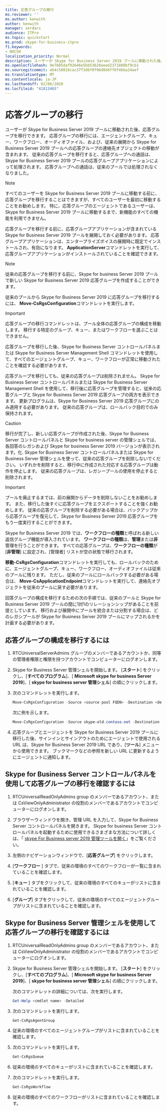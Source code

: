 ```yaml
---
title: 応答グループの移行
ms.reviewer: ''
ms.author: kenwith
author: kenwith
manager: serdars
audience: ITPro
ms.topic: quickstart
ms.prod: skype-for-business-itpro
f1.keywords:
- NOCSH
localization_priority: Normal
description: ユーザーが Skype for Business Server 2019 プールに移動された後、応答グループを移行できます。 応答グループの移行には、エージェントグループ、キュー、ワークフロー、オーディオファイル、および、従来の展開から Skype for Business Server 2019 プールへの応答グループの連絡先オブジェクトの移動が含まれます。 従来の応答グループを移行すると、応答グループへの通話は、Skype for Business Server 2019 プールの応答グループアプリケーションによって処理されます。 応答グループへの通話は、従来のプールでは処理されなくなりました。
ms.openlocfilehash: 9e7605daf92646e5bb53626eeed2371888bf9cb1
ms.sourcegitcommit: e64c50818cac37f3d6f0f96d0d4ff0f4bba24aef
ms.translationtype: MT
ms.contentlocale: ja-JP
ms.lasthandoff: 02/06/2020
ms.locfileid: "41813465"
---
```

# <a name="migrate-response-groups"></a>応答グループの移行

ユーザーが Skype for Business Server 2019 プールに移動された後、応答グループを移行できます。 応答グループの移行には、エージェントグループ、キュー、ワークフロー、オーディオファイル、および、従来の展開から Skype for Business Server 2019 プールへの応答グループの連絡先オブジェクトの移動が含まれます。 従来の応答グループを移行すると、応答グループへの通話は、Skype for Business Server 2019 プールの応答グループアプリケーションによって処理されます。 応答グループへの通話は、従来のプールでは処理されなくなりました。
  
> [!NOTE]
> すべてのユーザーを Skype for Business Server 2019 プールに移動する前に、応答グループを移行することはできますが、すべてのユーザーを最初に移動することをお勧めします。 特に、応答グループのエージェントであるユーザーは、Skype for Business Server 2019 プールに移動するまで、新機能のすべての機能を利用できません。 
  
応答グループを移行する前に、応答グループアプリケーションが含まれている Skype for Business Server 2019 プールを展開しておく必要があります。 応答グループアプリケーションは、エンタープライズボイスの展開時に既定でインストールされ、有効になります。 **ApplicationServer**コマンドレットを実行して、応答グループアプリケーションがインストールされていることを確認できます。 
  
> [!NOTE]
> 従来の応答グループを移行する前に、Skype for business Server 2019 プールで新しい Skype for Business Server 2019 応答グループを作成することができます。 
  
従来のプールから Skype for Business Server 2019 に応答グループを移行するには、 **Move-CsRgsConfiguration**コマンドレットを実行します。 
  
> [!IMPORTANT]
> 応答グループの移行コマンドレットは、プール全体の応答グループの構成を移動します。 移行する特定のグループ、キュー、またはワークフローを選ぶことはできません。 
  
応答グループを移行した後、Skype for Business Server コントロールパネルまたは Skype for Business Server Management Shell コマンドレットを使用して、すべてのエージェントグループ、キュー、ワークフローが正常に移動されたことを確認する必要があります。 
  
応答グループを移行しても、従来の応答グループは削除されません。 Skype for Business Server コントロールパネルまたは Skype for Business Server Management Shell を使用して、移行後に応答グループを管理すると、従来の応答グループと Skype for Business Server 2019 応答グループの両方を表示できます。 更新プログラムは、Skype for Business Server 2019 応答グループにのみ適用する必要があります。 従来の応答グループは、ロールバック目的でのみ保持されます。 
  
> [!CAUTION]
> 移行が完了し、新しい応答グループが作成された後、Skype for Business Server コントロールパネルと Skype for business server の管理シェルでは、各回答のレガシおよび Skype for business Server 2019 バージョンが表示されます。化. Skype for Business Server コントロールパネルまたは Skype for Business Server 管理シェルを使って、従来の応答グループを削除しないでください。 いずれかを削除すると、移行中に作成された対応する応答グループは動作を停止します。 従来の応答グループは、レガシープールの使用を停止すると削除されます。 
  
> [!IMPORTANT]
> プールを廃止するまでは、前の展開からデータを削除しないことをお勧めします。 また、移行した後すぐに応答グループをエクスポートすることを強くお勧めします。 従来の応答グループを削除する必要がある場合は、バックアップから応答グループを復元して、Skype for Business Server 2019 応答グループをもう一度実行することができます。 
  
Skype for Business Server 2019 では、**ワークフローの種類**と呼ばれる新しい返信グループ機能が導入されています。 **ワークフローの種類**は、**管理**または**非**管理を行うことができます。 すべての応答グループは、**ワークフローの種類**が [**非管理**] に設定され、[管理者] リストが空の状態で移行されます。 
  
**移動-CsRgsConfiguration**コマンドレットを実行しても、ロールバックのために、エージェントグループ、キュー、ワークフロー、オーディオファイルは従来のプールに残ります。 ただし、従来のプールにロールバックする必要がある場合は、 **Move-CsApplicationEndpoint**コマンドレットを実行して、連絡先オブジェクトを従来のプールに戻す必要があります。 
  
回答グループの構成を移行するための次の手順では、従来のプールと Skype for Business Server 2019 プールの間に1対1のリレーションシップがあることを前提としています。 移行および展開中にプールを統合または分割する場合は、どのレガシプールが Skype for Business Server 2019 プールにマップされるかを計画する必要があります。
  
## <a name="to-migrate-response-group-configurations"></a>応答グループの構成を移行するには

1. RTCUniversalServerAdmins グループのメンバーであるアカウントか、同等の管理者権限と権限を持つアカウントでコンピューターにログオンします。
    
2. Skype for Business Server 管理シェルを開始します。 [**スタート**] をクリックし、[**すべてのプログラム**]、[ **Microsoft skype for business Server 2019**]、[ **skype for business server 管理シェル**] の順にクリックします。
    
3. 次のコマンドレットを実行します。
    
   ```PowerShell
   Move-CsRgsConfiguration -Source <source pool FQDN> -Destination <destination pool FQDN>
   ```

    次に例を示します。
    
   ```PowerShell
   Move-CsRgsConfiguration -Source skype-old.contoso.net -Destination skype-new.contoso.net
   ```

4. 応答グループとエージェントを Skype for Business Server 2019 プールに移行した後、サインインとサインアウトのためにエージェントで使用される URL は、Skype for Business Server 2019 URL であり、[**ツール**] メニューから使用できます。 ブックマークなどの参照を新しい URL に更新するようにエージェントに通知します。 
    
## <a name="to-verify-response-group-migration-by-using-skype-for-business-server-control-panel"></a>Skype for Business Server コントロールパネルを使用して応答グループの移行を確認するには

1. RTCUniversalReadOnlyAdmins group のメンバーであるアカウント、または CsViewOnlyAdministrator の役割のメンバーであるアカウントでコンピューターにログオンします。
    
2. ブラウザーウィンドウを開き、管理 URL を入力して、Skype for Business Server コントロールパネルを開きます。 Skype for business Server コントロールパネルを起動するために使用できるさまざまな方法について詳しくは、「 [skype For Business server 2019 管理ツールを開く](https://technet.microsoft.com/en-us/library/gg195741(v=ocs.15).aspx)」をご覧ください。 
    <!-- The above link points to un-rebranded 2013 content we will need to discuss rebrand or bring forward -->
3. 左側のナビゲーションウィンドウで、[**応答グループ**] をクリックします。
    
4. [**ワークフロー** ] タブで、従来の環境のすべてのワークフローが一覧に含まれていることを確認します。 
    
5. [**キュー** ] タブをクリックして、従来の環境のすべてのキューがリストに含まれていることを確認します。 
    
6. [**グループ**] タブをクリックして、従来の環境のすべてのエージェントグループがリストに含まれていることを確認します。 
    
## <a name="to-verify-response-group-migration-by-using-skype-for-business-server-management-shell"></a>Skype for Business Server 管理シェルを使用して応答グループの移行を確認するには

1. RTCUniversalReadOnlyAdmins group のメンバーであるアカウント、または CsViewOnlyAdministrator の役割のメンバーであるアカウントでコンピューターにログオンします。
    
2. Skype for Business Server 管理シェルを開始します。 [**スタート**] をクリックし、[**すべてのプログラム**]、[ **Microsoft skype for business Server 2019**]、[ **skype for business server 管理シェル**] の順にクリックします。
    
    次のコマンドレットの詳細については、次を実行します。
    
   ```PowerShell
   Get-Help <cmdlet name> -Detailed
   ```

3. 次のコマンドレットを実行します。
    
   ```PowerShell
   Get-CsRgsAgentGroup
   ```

4. 従来の環境のすべてのエージェントグループがリストに含まれていることを確認します。
    
5. 次のコマンドレットを実行します。
    
   ```PowerShell
   Get-CsRgsQueue
   ```

6. 従来の環境のすべてのキューがリストに含まれていることを確認します。
    
7. 次のコマンドレットを実行します。
    
   ```PowerShell
   Get-CsRgsWorkflow
   ```

8. 従来の環境のすべてのワークフローがリストに含まれていることを確認します。
    

